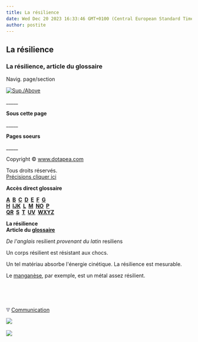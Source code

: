 ```yaml
---
title: La résilience
date: Wed Dec 20 2023 16:33:46 GMT+0100 (Central European Standard Time)
author: postite
---
```


## La résilience
### La résilience, article du glossaire
 Navig. page/section

[![Sup./Above](_derived/up_cmp_themenoir010_up.gif)](qr.html)

\_\_\_\_\_

**Sous cette page**

\_\_\_\_\_

**Pages soeurs**

\_\_\_\_\_

Copyright © www.dotapea.com

Tous droits réservés.  
[Précisions cliquer ici](droitscopie.html)

**Accès direct glossaire**

**[A](a.html)  [B](b.html)  [C](c.html)  [D](d.html)  [E](e.html)  [F](f.html)  [G](g.html)  
[H](h.html)  [IJK](ijk.html)  [L](l.html)  [M](m.html)  [NO](no.html)  [P](p.html)  
[QR](qr.html)  [S](s.html)  [T](t.html)  [UV](uv.html)  [WXYZ](wxyz.html)**

**La résilience  
Article du [glossaire](glossaire.html)**

_De l'anglais_ resilient _provenant du latin_ resiliens

Un corps résilient est résistant aux chocs.

Un tel matériau absorbe l'énergie cinétique. La résilience est mesurable.

Le [manganèse](manganese2.html), par exemple, est un métal assez résilient.



 

 ![](images/transparent122x1.gif)

![](images/flechebas.gif) [Communication](http://www.artrealite.com/annonceurs.htm) 

[![](https://cbonvin.fr/sites/regie.artrealite.com/visuels/campagne1.png)](index-2.html#20131014)

![](https://cbonvin.fr/sites/regie.artrealite.com/visuels/campagne2.png)